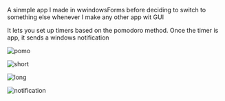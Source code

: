 A sinmple app I made in wwindowsForms before deciding to switch to something else whenever I make any other app wit GUI

It lets you set up timers based on the pomodoro method. Once the timer is app, it sends a windows notification

![pomo](https://github.com/Archmagnificent/PomoApp/assets/88048454/ad657860-3da8-4631-9acb-b36c6d24e772)

![short](https://github.com/Archmagnificent/PomoApp/assets/88048454/e86e2e9b-b77d-402e-bebf-17ba3e65b7de)

![long](https://github.com/Archmagnificent/PomoApp/assets/88048454/5e0441be-c75b-40ed-9944-7ab7f3ec8684)

![notification](https://github.com/Archmagnificent/PomoApp/assets/88048454/a8ed4d9e-9011-44bb-a72f-8a6fda22dc48)
